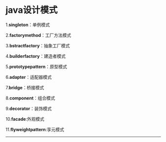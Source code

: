 # java设计模式

1.**singleton**：单例模式

2.**factorymethod**：工厂方法模式

3.**bstractfactory**：抽象工厂模式

4.**builderfactory**：建造者模式

5.**prototypepattern**：原型模式

6.**adapter**：适配器模式

7.**bridge**：桥接模式

8.**component**：组合模式

9.**decorator**：装饰模式

10.**facade**:外观模式

11.**flyweightpattern**:享元模式



****





